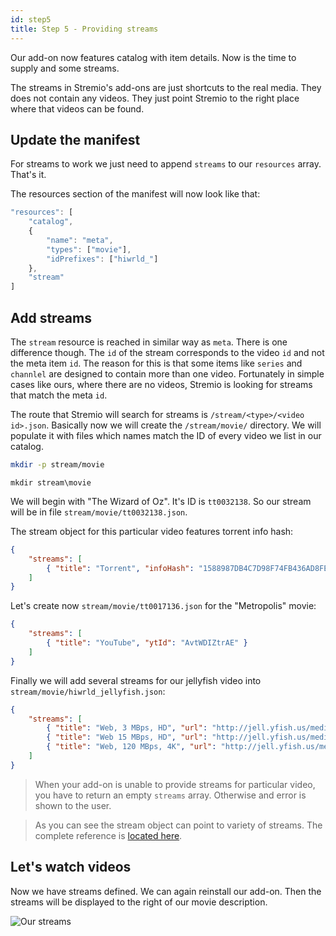 ```yaml
---
id: step5
title: Step 5 - Providing streams
---
```


Our add-on now features catalog with item details. Now is the time to supply and some streams.

The streams in Stremio's add-ons are just shortcuts to the real media. They does not contain any videos. They just point Stremio to the right place where that videos can be found.

Update the manifest
---

For streams to work we just need to append `streams` to our `resources` array. That's it.

The resources section of the manifest will now look like that:

```JavaScript
"resources": [
    "catalog",
    {
        "name": "meta",
        "types": ["movie"],
        "idPrefixes": ["hiwrld_"]
    },
    "stream"
]
```

Add streams
---

The `stream` resource is reached in similar way as `meta`. There is one difference though. The `id` of the stream corresponds to the video `id` and not the meta item `id`. The reason for this is that some items like `series` and `channlel` are designed to contain more than one video. Fortunately in simple cases like ours, where there are no videos, Stremio is looking for streams that match the meta `id`.

The route that Stremio will search for streams is `/stream/<type>/<video id>.json`. Basically now we will create the `/stream/movie/` directory. We will populate it with files which names match the ID of every video we list in our catalog.

<!--DOCUSAURUS_CODE_TABS-->
<!--bash-->
```bash
mkdir -p stream/movie
```
<!--cmd-->
```batch
mkdir stream\movie
```
<!--END_DOCUSAURUS_CODE_TABS-->

We will begin with "The Wizard of Oz". It's ID is `tt0032138`. So our stream will be in file `stream/movie/tt0032138.json`.

The stream object for this particular video features torrent info hash:

```json
{
    "streams": [
        { "title": "Torrent", "infoHash": "1588987DB4C7D98F74FB436AD8FEDE1CBE9F1F63" }
    ]
}
```

Let's create now `stream/movie/tt0017136.json` for the "Metropolis" movie:

```json
{
    "streams": [
        { "title": "YouTube", "ytId": "AvtWDIZtrAE" }
    ]
}
```

Finally we will add several streams for our jellyfish video into `stream/movie/hiwrld_jellyfish.json`:

```json
{
    "streams": [
        { "title": "Web, 3 MBps, HD", "url": "http://jell.yfish.us/media/jellyfish-3-mbps-hd-h264.mkv" },
        { "title": "Web 15 MBps, HD", "url": "http://jell.yfish.us/media/jellyfish-15-mbps-hd-h264.mkv" },
        { "title": "Web, 120 MBps, 4K", "url": "http://jell.yfish.us/media/jellyfish-120-mbps-4k-uhd-h264.mkv" }
    ]
}
```

> When your add-on is unable to provide streams for particular video, you have to return an empty `streams` array. Otherwise and error is shown to the user.

> As you can see the stream object can point to variety of streams. The complete reference is [located here](https://github.com/Stremio/stremio-addon-sdk/blob/master/docs/api/responses/stream.md).

Let's watch videos
---

Now we have streams defined. We can again reinstall our add-on. Then the streams will be displayed to the right of our movie description.

![Our streams](/stremio-addon-guide/img/streams.png)
